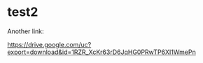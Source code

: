 # test2

Another link:

https://drive.google.com/uc?export=download&id=1RZR_XcKr63rD6JqHG0PRwTP6XI1WmePn

